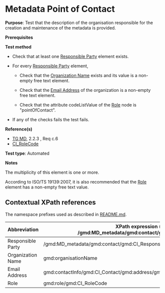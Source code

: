 # Metadata Point of Contact


**Purpose**: Test that the description of the organisation responsible for the creation and maintenance of the metadata is provided.

**Prerequisites**

**Test method**

* Check that at least one [Responsible Party](#responsibleParty) element exists.

* For every [Responsible Party](#responsibleParty) element,

    * Check that the [Organization Name](#organizationName) exists and its value is a non-empty free text element.

    * Check that the [Email Address](#emailAddress) of the organization is a non-empty free text element.

    * Check that the attribute codeListValue of the [Role](#role) node is "pointOfContact".

* If any of the checks fails the test fails.

**Reference(s)**

* [TG MD](./README.md#ref_TG_MD), 2.2.3 , Req c.6
* [CI_RoleCode](http://standards.iso.org/iso/19139/resources/gmxCodelists.xml#CI_RoleCode)

**Test type**: Automated

**Notes**

The multiplicity of this element is one or more.

According to ISO/TS 19139:2007, it is also recommended that the [Role](#role) element has a non-empty free text value.

## Contextual XPath references

The namespace prefixes used as described in [README.md](./README.md#namespaces).

Abbreviation                                   |  XPath expression (relative to /gmd:MD_metadata/gmd:contact/gmd:CI_ResponsibleParty)
-----------------------------------------------| -------------------------------------------------------------------------
<a name="responsibleParty"></a> Responsible Party | /gmd:MD_metadata/gmd:contact/gmd:CI_ResponsibleParty
<a name="organizationName"></a> Organization Name | gmd:organisationName
<a name="emailAddress"></a> Email Address | gmd:contactInfo/gmd:CI_Contact/gmd:address/gmd:CI_Address/gmd:electronicMailAddress
<a name="role"></a> Role | gmd:role/gmd:CI_RoleCode
